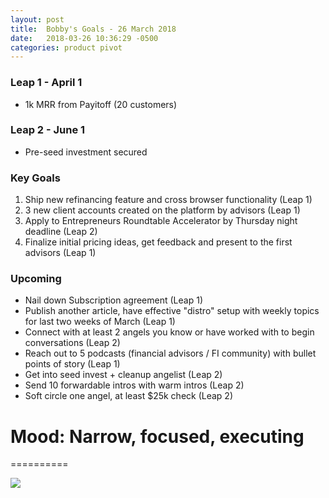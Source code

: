 ```yaml
---
layout: post
title:  Bobby's Goals - 26 March 2018
date:   2018-03-26 10:36:29 -0500
categories: product pivot
---
```


### Leap 1 - April 1

- 1k MRR from Payitoff (20 customers)

### Leap 2 - June 1

- Pre-seed investment secured

### Key Goals

1. Ship new refinancing feature and cross browser functionality (Leap 1)
1. 3 new client accounts created on the platform by advisors (Leap 1)
1. Apply to Entrepreneurs Roundtable Accelerator by Thursday night deadline (Leap 2)
1. Finalize initial pricing ideas, get feedback and present to the first advisors (Leap 1)

### Upcoming
- Nail down Subscription agreement (Leap 1)
- Publish another article, have effective "distro" setup with weekly topics for last two weeks of March (Leap 1)
- Connect with at least 2 angels you know or have worked with to begin conversations (Leap 2)
- Reach out to 5 podcasts (financial advisors / FI community) with bullet points of story (Leap 1)
- Get into seed invest + cleanup angelist (Leap 2)
- Send 10 forwardable intros with warm intros (Leap 2)
- Soft circle one angel, at least $25k check (Leap 2)

# Mood: Narrow, focused, executing
==========

![](https://media0.giphy.com/media/z6TbyMh2jjooU/giphy.gif)
